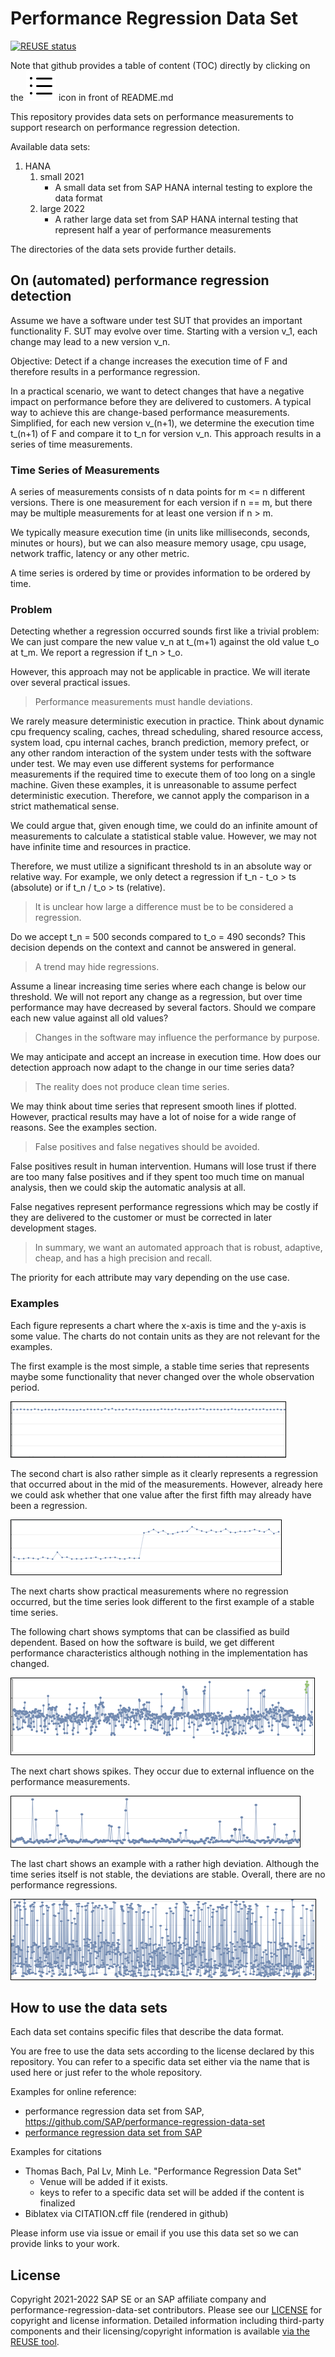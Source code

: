 # Performance Regression Data Set

[![REUSE status](https://api.reuse.software/badge/github.com/SAP/performance-regression-data-set)](https://api.reuse.software/info/github.com/SAP/performance-regression-data-set)

Note that github provides a table of content (TOC) directly by clicking on the
![list](https://raw.githubusercontent.com/primer/octicons/6933ac32f87a2cb5efda4fb74b39d1e6199134ce/icons/list-unordered-24.svg)
icon in front of README.md

This repository provides data sets on performance measurements to support
research on performance regression detection.

Available data sets:

1) HANA
    1) small 2021
        - A small data set from SAP HANA internal testing to explore the data format
	2) large 2022
	    - A rather large data set from SAP HANA internal testing that represent half a year of performance measurements

The directories of the data sets provide further details.

## On (automated) performance regression detection

Assume we have a software under test SUT that provides an important
functionality F. SUT may evolve over time. Starting with a version v_1, each
change may lead to a new version v_n.

Objective: Detect if a change increases the execution time of F and therefore
results in a performance regression.

In a practical scenario, we want to detect changes that have a negative impact
on performance before they are delivered to customers. A typical way to achieve
this are change-based performance measurements. Simplified, for each new version
v_(n+1), we determine the execution time t_(n+1) of F and compare it to t_n for
version v_n. This approach results in a series of time measurements.

### Time Series of Measurements

A series of measurements consists of n data points for m <= n different
versions. There is one measurement for each version if n == m, but there may be
multiple measurements for at least one version if n > m.

We typically measure execution time (in units like milliseconds, seconds, minutes
or hours), but we can also measure memory usage, cpu usage, network traffic,
latency or any other metric.

A time series is ordered by time or provides information to be ordered by time.

### Problem

Detecting whether a regression occurred sounds first like a trivial problem: We
can just compare the new value v_n at t_(m+1) against the old value t_o at t_m.
We report a regression if t_n > t_o.

However, this approach may not be applicable in practice. We will iterate over
several practical issues.

> Performance measurements must handle deviations.

We rarely measure deterministic execution in practice. Think about dynamic cpu
frequency scaling, caches, thread scheduling, shared resource access, system
load, cpu internal caches, branch prediction, memory prefect, or any other
random interaction of the system under tests with the software under test. We
may even use different systems for performance measurements if the required time
to execute them of too long on a single machine.
Given these examples, it is unreasonable to assume perfect deterministic
execution. Therefore, we cannot apply the comparison in a strict mathematical
sense.

We could argue that, given enough time, we could do an infinite amount of
measurements to calculate a statistical stable value. However, we may not have
infinite time and resources in practice.

Therefore, we must utilize a significant threshold ts in an absolute way or
relative way. For example, we only detect a regression if t_n - t_o > ts
(absolute) or if t_n / t_o > ts (relative).

> It is unclear how large a difference must be to be considered a regression.

Do we accept t_n = 500 seconds compared to t_o = 490 seconds? This decision
depends on the context and cannot be answered in general.

> A trend may hide regressions.

Assume a linear increasing time series where each change is below our threshold.
We will not report any change as a regression, but over time performance may
have decreased by several factors. Should we compare each new value against all
old values?

> Changes in the software may influence the performance by purpose.

We may anticipate and accept an increase in execution time. How does our
detection approach now adapt to the change in our time series data?

> The reality does not produce clean time series.

We may think about time series that represent smooth lines if plotted. However,
practical results may have a lot of noise for a wide range of reasons. See the
examples section.

> False positives and false negatives should be avoided.

False positives result in human intervention. Humans will lose trust if there
are too many false positives and if they spent too much time on manual analysis,
then we could skip the automatic analysis at all.

False negatives represent performance regressions which may be costly if they
are delivered to the customer or must be corrected in later development stages.

> In summary, we want an automated approach that is robust, adaptive, cheap, and
> has a high precision and recall.

The priority for each attribute may vary depending on the use case.

### Examples

Each figure represents a chart where the x-axis is time and the y-axis is some
value. The charts do not contain units as they are not relevant for the
examples.

The first example is the most simple, a stable time series that represents maybe
some functionality that never changed over the whole observation period.

![example_example_stable](pics/examples/classification/example_stable.png
"Stable performance measurements")

The second chart is also rather simple as it clearly represents a regression
that occurred about in the mid of the measurements. However, already here we
could ask whether that one value after the first fifth may already have been a
regression.

![example_regression](pics/examples/classification/example_regression.png
"A regression")

The next charts show practical measurements where no regression occurred, but
the time series look different to the first example of a stable time series.

The following chart shows symptoms that can be classified as build dependent.
Based on how the software is build, we get different performance characteristics
although nothing in the implementation has changed.

![example_build-dependent](pics/examples/classification/example_build-dependent.png
"Build dependent performance measurements")

The next chart shows spikes. They occur due to external influence on the
performance measurements.

![example_spikes](pics/examples/classification/example_spikes.png
"Spikes that are not regressions")

The last chart shows an example with a rather high deviation. Although the time
series itself is not stable, the deviations are stable. Overall, there are no
performance regressions.

![example_high_deviation](pics/examples/classification/example_high_deviation.png
"Large deviations")

## How to use the data sets

Each data set contains specific files that describe the data format.

You are free to use the data sets according to the license declared by this
repository. You can refer to a specific data set either via the name that is
used here or just refer to the whole repository.

Examples for online reference:

- performance regression data set from SAP,
  https://github.com/SAP/performance-regression-data-set
- [performance regression data set from SAP](https://github.com/SAP/performance-regression-data-set)

Examples for citations

- Thomas Bach, Pal Lv, Minh Le. "Performance Regression Data Set"
  - Venue will be added if it exists.
  - keys to refer to a specific data set will be added if the content is finalized
- Biblatex via CITATION.cff file (rendered in github)

Please inform use via issue or email if you use this data set so we can provide
links to your work.

## License
Copyright 2021-2022 SAP SE or an SAP affiliate company and performance-regression-data-set contributors. Please see our [LICENSE](LICENSE) for copyright and license information. Detailed information including third-party components and their licensing/copyright information is available [via the REUSE tool](https://api.reuse.software/info/github.com/SAP/performance-regression-data-set).
